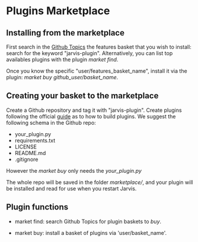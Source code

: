 # Plugins Marketplace

## Installing from the marketplace

First search in the [Github Topics](https://github.com/topics/jarvis-plugin) the features basket that you wish to install: search for the keyword "jarvis-plugin". Alternatively, you can list top availables plugins with the plugin *market find*.

Once you know the specific "user/features_basket_name", install it via the plugin: *market buy github_user/basket_name*.

## Creating your basket to the marketplace

Create a Github repository and tag it with "jarvis-plugin". Create plugins following the official [guide](PLUGINS.md) as to how to build plugins. We suggest the following schema in the Github repo:

- your_plugin.py
- requirements.txt
- LICENSE
- README.md
- .gitignore

However the *market buy* only needs the _your_plugin.py_

The whole repo will be saved in the folder _marketplace/_, and your plugin will be installed and read for use when you restart Jarvis.

## Plugin functions

* market find: search Github Topics for plugin baskets to _buy_.

* market buy: install a basket of plugins via 'user/basket_name'.
